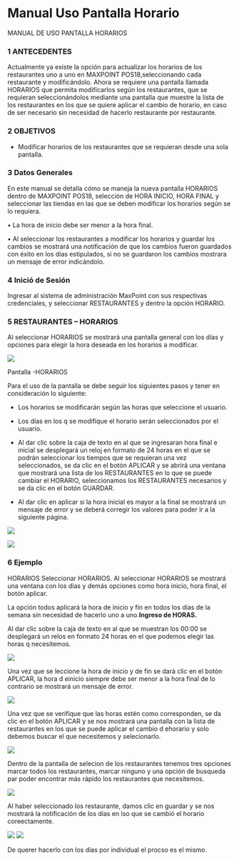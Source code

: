 # Manual Uso Pantalla Horario

MANUAL DE USO PANTALLA HORARIOS


### 1 ANTECEDENTES

Actualmente ya existe la opción para actualizar los horarios de los restaurantes uno a uno en MAXPOINT POS18,seleccionando cada restaurante y modificándolo. Ahora se requiere una pantalla llamada HORARIOS que permita modificarlos según los restaurantes, que se requieran seleccionándolos mediante una pantalla que muestre la lista de los restaurantes en los que se quiere aplicar el cambio de horario, en caso de ser necesario sin necesidad de hacerlo restaurante por restaurante.

### 2 OBJETIVOS

- Modificar horarios de los restaurantes que se requieran desde una sola pantalla.

### 3 Datos Generales

En este manual se detalla cómo se maneja la nueva pantalla HORARIOS dentro de MAXPOINT POS18, selección de HORA INICIO, HORA FINAL y seleccionar las tiendas en las que se deben modificar los horarios según se lo requiera.

• La hora de inicio debe ser menor a la hora final.

• Al seleccionar los restaurantes a modificar los horarios y guardar los cambios se mostrará una notificación de que los cambios fueron guardados con éxito en los días estipulados, si no se guardaron los cambios mostrara un mensaje de error indicándolo.

### 4 Inició de Sesión

Ingresar al sistema de administración MaxPoint con sus respectivas credenciales, y seleccionar RESTAURANTES y dentro la opción HORARIO.

### 5 RESTAURANTES – HORARIOS

Al seleccionar HORARIOS se mostrará una pantalla general con los días y opciones para elegir la hora deseada en los
horarios a modificar.

![](c1.png)


Pantalla -HORARIOS

Para el uso de la pantalla se debe seguir los siguientes pasos y tener en consideración lo siguiente:

- Los horarios se modificarán según las horas que seleccione el usuario.
- Los días en los q se modifique el horario serán seleccionados por el usuario.
- Al dar clic sobre la caja de texto en al que se ingresaran hora final e inicial se desplegará un reloj en formato de 24 horas en el que se podrán seleccionar los tiempos que se requieran una vez seleccionados, se da clic en el botón APLICAR y se abrirá una ventana que mostrará una lista de los RESTAURANTES en lo que se puede cambiar el HORARIO, seleccionamos los RESTAURANTES necesarios y se da clic en el botón GUARDAR.

- Al dar clic en aplicar si la hora inicial es mayor a la final se mostrará un mensaje de error y se deberá corregir los valores para poder ir a la siguiente página.

![](c2.png)

![](c3.png)


### 6 Ejemplo

HORARIOS
Seleccionar HORARIOS.
Al seleccionar HORARIOS se mostrará una ventana con los días y demás opciones como hora inicio, hora final, el botón aplicar.

La opción todos aplicará la hora de inicio y fin en todos los días de la semana sin necesidad de hacerlo uno a uno.**Ingreso de HORAS.**

Al dar clic sobre la caja de texto en al que se muestran los 00:00 se desplegará un relos en formato 24 horas en el que podemos elegir las horas q necesitemos.

![](c4.png)

Una vez que se leccione la hora de inicio y de fin se dará clic en el botón APLICAR, la hora d einicio siempre debe ser menor a la hora final de lo contrario se mostrará un mensaje de error.

![](c5.png)


Una vez que se verifique que las horas estén como corresponden, se da clic en el botón APLICAR y se nos mostrará una pantalla con la lista de restaurantes en los que se puede aplicar el cambio d ehorario y solo debemos buscar el que necesitemos y selecionarlo.

![](c6.png)

Dentro de la pantalla de selecion de los restaurantes tenemos tres opciones marcar todos los restaurantes, marcar ninguno y una opción de busqueda par poder encontrar más rápido los restaurantes que necesitemos.

![](c7.png)

Al haber seleccionado los restaurante, damos clic en guardar y se nos mostrará la notificación de los días en lso que se cambió el horario coreectamente.

![](c8.png)
![](c9.png)

De querer hacerlo con los días por individual el procso es el mismo.
